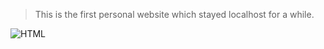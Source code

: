 
> This is the first personal website which stayed localhost for a while.



![HTML](/img/snipc.png)




